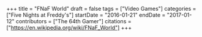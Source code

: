 +++
title = "FNaF World"
draft = false
tags = ["Video Games"]
categories = ["Five Nights at Freddy's"]
startDate = "2016-01-21"
endDate = "2017-01-12"
contributors = ["The 64th Gamer"]
citations = ["https://en.wikipedia.org/wiki/FNaF_World"]
+++
